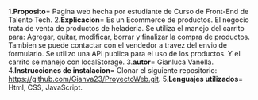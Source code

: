 1.**Proposito**= Pagina web hecha por estudiante de Curso de Front-End de Talento Tech.
2.**Explicacion**= Es un Ecommerce de productos. El negocio trata de venta de productos de heladeria. Se utiliza el manejo del carrito para: Agregar, quitar, modificar, borrar y finalizar la compra de productos. Tambien se puede contactar con el vendedor a travez del envio de formulario.
Se utilizo una API publica para el uso de los productos. Y el carrito se manejo con localStorage.
3.**autor**= Gianluca Vanella.
4.**Instrucciones de instalacion**= Clonar el siguiente repositorio: https://github.com/Gianva23/ProyectoWeb.git.
5.**Lenguajes utilizados**= Html, CSS, JavaScript.
